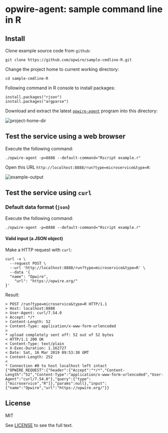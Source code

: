 # opwire-agent: sample command line in R

## Install

Clone example source code from `github`:

```shell
git clone https://github.com/opwire/sample-cmdline-R.git
```

Change the project home to current working directory:

```shell
cd sample-cmdline-R
```

Following command in R console to install packages:

```shell
install.packages("rjson")
install.packages("argparse")
```

Download and extract the latest [`opwire-agent`](https://github.com/opwire/opwire-agent/releases/latest) program into this directory:

![project-home-dir](https://raw.github.com/opwire/sample-cmdline-R/master/docs/assets/images/ls.png)

## Test the service using a web browser

Execute the following command:

```shell
./opwire-agent -p=8888 --default-command="Rscript example.r"
```

Open this URL `http://localhost:8888/run?type=microservice&type=R`:

![example-output](https://raw.github.com/opwire/sample-cmdline-R/master/docs/assets/images/example.png)


## Test the service using `curl`

### Default data format (`json`)

Execute the following command:

```shell
./opwire-agent -p=8888 --default-command="Rscript example.r"
```

#### Valid input (a JSON object)

Make a HTTP request with `curl`:

```curl
curl -v \
  --request POST \
  --url 'http://localhost:8888/run?type=microservice&type=R' \
  --data '{
  "name": "Opwire",
	"url": "https://opwire.org/"
}'
```

Result:

```plain
> POST /run?type=microservice&type=R HTTP/1.1
> Host: localhost:8888
> User-Agent: curl/7.54.0
> Accept: */*
> Content-Length: 52
> Content-Type: application/x-www-form-urlencoded
> 
* upload completely sent off: 52 out of 52 bytes
< HTTP/1.1 200 OK
< Content-Type: text/plain
< X-Exec-Duration: 1.162727
< Date: Sat, 16 Mar 2019 09:53:30 GMT
< Content-Length: 252
< 
* Connection #0 to host localhost left intact
{"OPWIRE_REQUEST":{"header":{"Accept":"*/*","Content-Length":"52","Content-Type":"application/x-www-form-urlencoded","User-Agent":"curl/7.54.0"},"query":{"type":["microservice","R"]},"params":null},"input":{"name":"Opwire","url":"https://opwire.org/"}}
```

## License

MIT

See [LICENSE](LICENSE) to see the full text.

